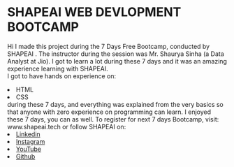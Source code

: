 # SHAPEAI WEB DEVLOPMENT BOOTCAMP
Hi I made this project during the 7 Days Free Bootcamp, conducted by SHAPEAI . The instructor during the  session was Mr. Shaurya Sinha (a Data Analyst at Jio). I got to learn a lot during these 7 days and it was an amazing experience learning with SHAPEAI.
<br>I got to have hands on experience on:
<li>HTML
  <li>CSS
    <br> during these 7 days, and everything was explained from the very basics so that anyone with zero experience on programming can learn.
    I enjoyed these 7 days, you can as well. To register for next 7 days Bootcamp, visit:
    www.shapeai.tech
    or follow SHAPEAI on:
<li><a href="https://in.linkedin.com/company//shapeai">Linkedin</a>
  <li><a href="https://www.instagram.com/shape.ai/?hl=en">Instagram</a>
    <li><a href="https://www.youtube.com/channel/UCTUvDLTW9meuDXWcbmISPdA">YouTube</a>
<li><a href="github.com/shapeai">Github</a>
